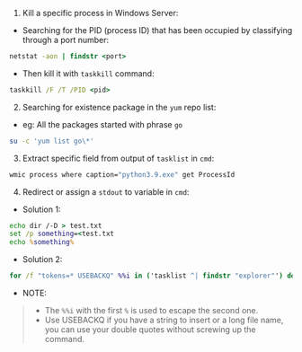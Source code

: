 1. Kill a specific process in Windows Server:

- Searching for the PID (process ID) that has been occupied by classifying through a port number:

```cmd
netstat -aon | findstr <port>
```

- Then kill it with `taskkill` command:

```cmd
taskkill /F /T /PID <pid>
```

2. Searching for existence package in the `yum` repo list:

- eg: All the packages started with phrase `go` 

```bash
su -c 'yum list go\*'
```

3. Extract specific field from output of `tasklist` in `cmd`:

```cmd
wmic process where caption="python3.9.exe" get ProcessId
```

4. Redirect or assign a `stdout` to variable in `cmd`:

- Solution 1:

```cmd
echo dir /-D > test.txt
set /p something=<test.txt
echo %something%
```

- Solution 2:

```cmd
for /f "tokens=* USEBACKQ" %%i in ('tasklist ^| findstr "explorer"') do set VAR=%%i
```

- NOTE:

> - The `%%i` with the first `%` is used to escape the second one.
> - Use USEBACKQ if you have a string to insert or a long file name, you can use your double quotes without screwing up the command.
